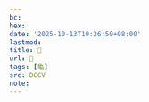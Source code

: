```yaml
---
bc:
hex:
date: '2025-10-13T10:26:50+08:00'
lastmod:
title: 􂤛
url: 􂤛
tags: [龜]
src: DCCV
note:
---
```

